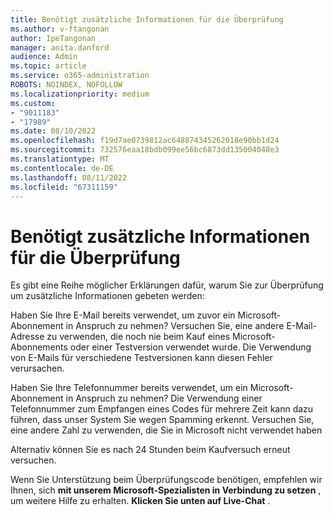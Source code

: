 ```yaml
---
title: Benötigt zusätzliche Informationen für die Überprüfung
ms.author: v-ftangonan
author: IpeTangonan
manager: anita.danford
audience: Admin
ms.topic: article
ms.service: o365-administration
ROBOTS: NOINDEX, NOFOLLOW
ms.localizationpriority: medium
ms.custom:
- "9011183"
- "17989"
ms.date: 08/10/2022
ms.openlocfilehash: f19d7ae0739812ac648874345262018e90bb1d24
ms.sourcegitcommit: 732576eaa18bdb099ee56bc6873dd135004048e3
ms.translationtype: MT
ms.contentlocale: de-DE
ms.lasthandoff: 08/11/2022
ms.locfileid: "67311159"
---
```

# <a name="needs-additional-information-for-verification"></a>Benötigt zusätzliche Informationen für die Überprüfung

Es gibt eine Reihe möglicher Erklärungen dafür, warum Sie zur Überprüfung um zusätzliche Informationen gebeten werden:

Haben Sie Ihre E-Mail bereits verwendet, um zuvor ein Microsoft-Abonnement in Anspruch zu nehmen?
Versuchen Sie, eine andere E-Mail-Adresse zu verwenden, die noch nie beim Kauf eines Microsoft-Abonnements oder einer Testversion verwendet wurde. Die Verwendung von E-Mails für verschiedene Testversionen kann diesen Fehler verursachen.

Haben Sie Ihre Telefonnummer bereits verwendet, um ein Microsoft-Abonnement in Anspruch zu nehmen?
Die Verwendung einer Telefonnummer zum Empfangen eines Codes für mehrere Zeit kann dazu führen, dass unser System Sie wegen Spamming erkennt. Versuchen Sie, eine andere Zahl zu verwenden, die Sie in Microsoft nicht verwendet haben

Alternativ können Sie es nach 24 Stunden beim Kaufversuch erneut versuchen.

Wenn Sie Unterstützung beim Überprüfungscode benötigen, empfehlen wir Ihnen, sich **mit unserem Microsoft-Spezialisten in Verbindung zu setzen** , um weitere Hilfe zu erhalten. **Klicken Sie unten auf Live-Chat** .
